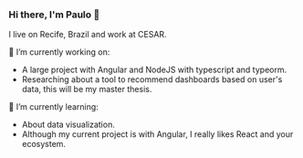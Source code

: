 ### Hi there, I'm Paulo 👋


I live on Recife, Brazil and work at CESAR.

🔭 I’m currently working on:  
- A large project with Angular and NodeJS with typescript and typeorm.
- Researching about a tool to recommend dashboards based on user's data, this will be my master thesis.

🌱 I’m currently learning:
- About data visualization.
- Although my current project is with Angular, I really likes React and your ecosystem.

<!--
- 👯 I’m looking to collaborate on ...
- 🤔 I’m looking for help with ...
- 💬 Ask me about ...
- 📫 How to reach me: ...
- 😄 Pronouns: ...
- ⚡ Fun fact: ...
-->
